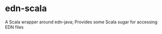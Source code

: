 edn-scala
=========

A Scala wrapper around edn-java; Provides some Scala sugar for accessing EDN files
